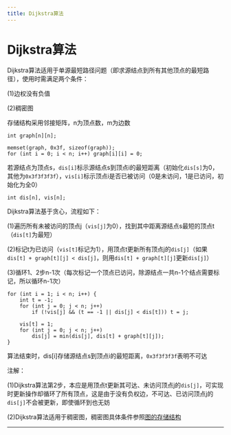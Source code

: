```yaml
---
title: Dijkstra算法
---
```


# Dijkstra算法

<script type="text/javascript" src="/include/head.js"></script>

Dijkstra算法适用于单源最短路径问题（即求源结点到所有其他顶点的最短路径），使用时需满足两个条件：

(1)边权没有负值

(2)稠密图

存储结构采用邻接矩阵，n为顶点数，m为边数

```
int graph[n][n];

memset(graph, 0x3f, sizeof(graph));
for (int i = 0; i < n; i++) graph[i][i] = 0;
```

若源结点为顶点s，`dis[i]`标示源结点s到顶点i的最短距离（初始化`dis[s]`为0，其他为`0x3f3f3f3f`），`vis[i]`标示顶点i是否已被访问（0是未访问，1是已访问，初始化为全0）

```
int dis[n], vis[n];
```

Dijkstra算法基于贪心，流程如下：

(1)遍历所有未被访问的顶点j（`vis[j]`为0），找到其中距离源结点s最短的顶点t（`dis[t]`为最短）

(2)标记t为已访问（`vis[t]`标记为1），用顶点t更新所有顶点j的`dis[j]`（如果`dis[t] + graph[t][j] < dis[j]`，则用`dis[t] + graph[t][j]`更新`dis[j]`）

(3)循环1、2步n-1次（每次标记一个顶点已访问，除源结点一共n-1个结点需要标记，所以循环n-1次）

```
for (int i = 1; i < n; i++) {
    int t = -1;
    for (int j = 0; j < n; j++)
        if (!vis[j] && (t == -1 || dis[j] < dis[t])) t = j;

    vis[t] = 1;
    for (int j = 0; j < n; j++)
        dis[j] = min(dis[j], dis[t] + graph[t][j]);
}
```

算法结束时，dis[i]存储源结点s到顶点i的最短距离，`0x3f3f3f3f`表明不可达

注解：

(1)Dijkstra算法第2步，本应是用顶点t更新其可达、未访问顶点j的`dis[j]`，可实现时更新操作却循环了所有顶点，这是由于没有负权边，不可达、已访问顶点j的`dis[j]`不会被更新，即使循环到也无妨

(2)Dijkstra算法适用于稠密图，稠密图具体条件参照<a href="https://www.dywan.xyz/note/202103/050001">图的存储结构</a>

---

<script type="text/javascript" src="/include/tail.js"></script>
